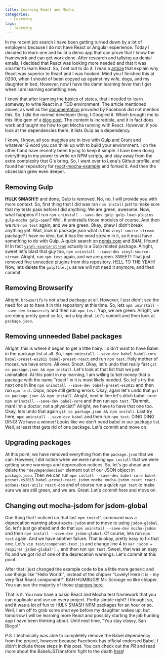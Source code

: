 ```yaml
---
title: Learning React and Mocha
categories:
  - Learning
tags:
  - learning
---
```

In my recent job search I have been getting turned down by a lot of employers because I do not have React or Angular experience. Today I decided to learn one and build a demo app that can prove that I know the framework and can get work done. After research and tallying up denial emails, I decided that React was looking more needed and that it was smarter to learn React. So, I set out to do it. I read a [article](http://reactfordesigners.com/labs/reactjs-introduction-for-people-who-know-just-enough-jquery-to-get-by/) that explain why React was superior to React and I was hooked. Mind you I finished this at 0200, when I should of been cozyed up against my wife, dogs, and my daughter in bed. However, now I have the damn learning fever that I get when I am learning something new.

I knew that after learning the basics of states, that I needed to learn someway to write React in a TDD environment. The article mentioned above, as well as the [documentation](http://facebook.github.io/react/docs/getting-started.html) provided by Facebook did not mention this. So, I did the normal developer thing, I Googled it. Which brought me to this little gem of a [blog post](http://www.bebetterdeveloper.com/coding/getting-started-react-mocha.html). The content is incredible, and it in fact does work and taught me how to get Mocha running with React. However, if you look at the dependencies there, it lists Gulp as a dependency.

I know, I know, all you magpies are in love with Gulp and Grunt and whatever G word you can think up with to build your environment. I on the other hand have recently been trying to keep it simple. I have been doing everything in my power to write on NPM scripts, and stay away from the extra complexity that G's bring. So, I went over to Lena's Github profile, and found her repository for [react-mocha-example](https://github.com/LenaBarinova/react-mocha-example) and forked it. And then the obsession grew even deeper.

## Removing Gulp

**HULK SMASH!!!** and done, Gulp is removed. No, no, I will provide you with more context. So, first thing that I did was ran `npm install` just to make sure that my tests pass before I did anything. We are green, awesome. Now, what happens if I run `npm uninstall --save-dev gulp gulp-load-plugins gulp-mocha gulp-open`? Well, it uninstalls those modules of course. And then we run `npm test` again, and we are green. Okay, phew I didn't break anything yet. Wait, look in package.json what is this `vinyl-source-stream` package? I have no idea, but it has the word stream in it, so it must have something to do with Gulp. A quick search on [npmjs.com](https://npmjs.com) and *BAM*, I found it! In fact [`vinyl-source-stream`](https://www.npmjs.com/package/vinyl-source-stream) actually is a Gulp related package. Alright, sweet let's blast that guy too, `npm uninstall --save-dev vinyl-source-stream`. Alright, run `npm test` again, and we are green. SWEET! That just removed five unneeded plugins from this repository. HELL TO THE YEAH! Now, lets delete the `gulpfile.js` as we will not need it anymore, and then commit.

## Removing Browserify

Alright, `browserify` is not a bad package at all. However, I just didn't see the need for us to have it in this repository at this time. So, lets `npm uninstall --save-dev browserify` and then run `npm test`. Yup, we are green. Alright, we are doing pretty good so far, not a big deal. Let's commit and then look at `package.json`.

## Removing unneeded Babel packages

Alright, this is where it began to get a little hairy. I didn't want to have Babel in the package list at all. So, I `npm uninstall --save-dev babel babel-core babel-preset-es2015 babel-preset-react` and run `npm test`. Holy mother of moses, we have errors. All over. Shoot. Okay, let's undo that really fast `git co package.json && npm install`. Let's look at that list that we just uninstalled. At this point in my learning, I am willing to bet money that a package with the name "react" in it is most likely needed. So, let's try the next one in line `npm uninstall --save-dev babel-preset-es2015` and then run `npm test`. Oops, nope still getting errors. Okay, again let's undo that `git co package.json && npm install`. Alright, next in line let's ditch babel-core `npm uninstall --save-dev babel-core` and then run `npm test`. "Dammit, man! I'm a doctor, not a physicist!" Alright, we have to have that one too. Okay, lets undo that again `git co package.json && npm install`. Last try here, `npm uninstall --save-dev babel` and then run `npm test`. DING DING DING! We have a winner! Looks like we don't need babel in our package list. Well, at least that gets rid of one package. Let's commit and move on.

## Upgrading packages

At this point, we have removed everything from the `package.json` that we can. However, I did notice when we were running `npm install` that we were getting some warnings and deprecation notices. So, let's go ahead and delete the `"devDependencies"` element out of our JSON object in `package.json`. Then we can run `npm install --save-dev babel-core babel-preset-es2015 babel-preset-react jsdom mocha mocha-jsdom react react-addons-test-utils react-dom` and of course run a quick `npm test` to make sure we are still green, and we are. Great. Let's commit here and move on.

## Changing out mocha-jsdom for jsdom-global

One thing that I noticed on that last `npm install` command was a deprecation warning about `mocha-jsdom` and to move to using `jsdom-global`. So, let's just go ahead and do that `npm uninstall --save-dev mocha-jsdom` and then `npm install --save-dev jsdom-global`. Of course, lets run `npm test` again. And we have another failure. That is okay, pretty easy to fix that one. Let's `vim test/component-test.js` and change line 4 to `var jsdom = require('jsdom-global');`, and then run `npm test`. Sweet, that was an easy fix and we got rid of one of the deprecation warnings. Let's commit at this point.

After that I just changed the example code to be a little more generic and use things like "Hello World!", instead of the chipper "Lovely! Here it is - my very first React component!". BAH HUMBUG!!! Mr. Scrooge no like chipper. You can see the majority of those [changes here](https://github.com/benniemosher/react-mocha-example/commit/3c341bea3749c94a5e4317df3071076444202417).

That is it. You now have a basic React and Mocha test framework that you can duplicate and use on every project. Pretty simple right? I thought so, and it was a lot of fun to HULK SMASH NPM packages for an hour or so. Well, I am off to grab some shut eye before my daughter wakes up; but tomorrow I will be learning more React and possibly starting the job hunting app I have been thinking about. Until next time, "You stay classy, San Diego!"

P.S. I technically was able to completely remove the Babel dependency from the project, however because Facebook has official endorsed Babel, I didn't include those steps in this post. You can check out the PR and read more about the Babel/JSTransform fight to the death [here](https://github.com/benniemosher/react-mocha-example/pull/1)!
